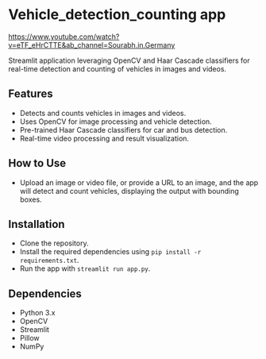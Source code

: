 # Vehicle_detection_counting app
https://www.youtube.com/watch?v=eTF_eHrCTTE&ab_channel=Sourabh.in.Germany

Streamlit application leveraging OpenCV and Haar Cascade classifiers for real-time detection and counting of vehicles in images and videos.



## Features
- Detects and counts vehicles in images and videos.
- Uses OpenCV for image processing and vehicle detection.
- Pre-trained Haar Cascade classifiers for car and bus detection.
- Real-time video processing and result visualization.

## How to Use
- Upload an image or video file, or provide a URL to an image, and the app will detect and count vehicles, displaying the output with bounding boxes.

## Installation
- Clone the repository.
- Install the required dependencies using `pip install -r requirements.txt`.
- Run the app with `streamlit run app.py`.

## Dependencies
- Python 3.x
- OpenCV
- Streamlit
- Pillow
- NumPy

